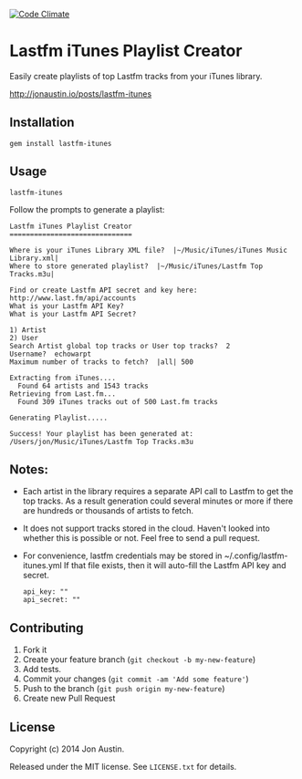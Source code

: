[![Code Climate](https://codeclimate.com/github/jonaustin/lastfm-itunes.png)](https://codeclimate.com/github/jonaustin/lastfm-itunes)

# Lastfm iTunes Playlist Creator

Easily create playlists of top Lastfm tracks from your iTunes library.

http://jonaustin.io/posts/lastfm-itunes

## Installation

    gem install lastfm-itunes

## Usage

    lastfm-itunes

Follow the prompts to generate a playlist:


    Lastfm iTunes Playlist Creator
    ==============================

    Where is your iTunes Library XML file?  |~/Music/iTunes/iTunes Music Library.xml|
    Where to store generated playlist?  |~/Music/iTunes/Lastfm Top Tracks.m3u|

    Find or create Lastfm API secret and key here: http://www.last.fm/api/accounts
    What is your Lastfm API Key?
    What is your Lastfm API Secret?

    1) Artist
    2) User
    Search Artist global top tracks or User top tracks?  2
    Username?  echowarpt
    Maximum number of tracks to fetch?  |all| 500

    Extracting from iTunes....
      Found 64 artists and 1543 tracks
    Retrieving from Last.fm...
      Found 309 iTunes tracks out of 500 Last.fm tracks

    Generating Playlist.....

    Success! Your playlist has been generated at: /Users/jon/Music/iTunes/Lastfm Top Tracks.m3u

## Notes: 

* Each artist in the library requires a separate API call to Lastfm to get the top tracks. As a result generation could several minutes or more if there are hundreds or thousands of artists to fetch.

* It does not support tracks stored in the cloud. Haven't looked into whether this
is possible or not. Feel free to send a pull request.

* For convenience, lastfm credentials may be stored in ~/.config/lastfm-itunes.yml
If that file exists, then it will auto-fill the Lastfm API key and secret.

      api_key: ""
      api_secret: ""

## Contributing

1. Fork it
2. Create your feature branch (`git checkout -b my-new-feature`)
3. Add tests.
4. Commit your changes (`git commit -am 'Add some feature'`)
5. Push to the branch (`git push origin my-new-feature`)
6. Create new Pull Request

License
-------

Copyright (c) 2014 Jon Austin.

Released under the MIT license. See `LICENSE.txt` for details.
